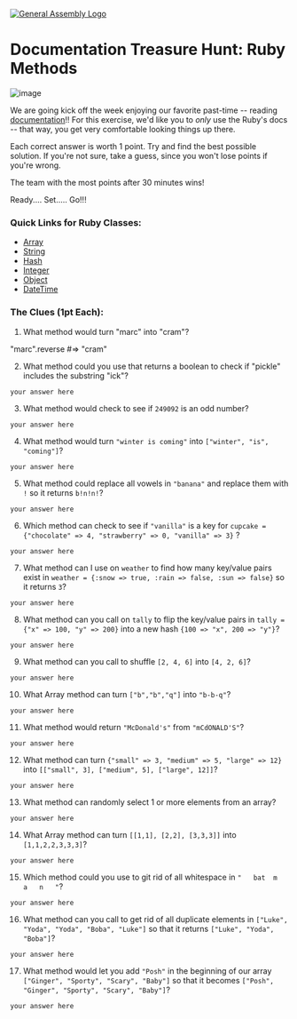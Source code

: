 [![General Assembly Logo](https://camo.githubusercontent.com/1a91b05b8f4d44b5bbfb83abac2b0996d8e26c92/687474703a2f2f692e696d6775722e636f6d2f6b6538555354712e706e67)](https://generalassemb.ly/education/web-development-immersive)

# Documentation Treasure Hunt: Ruby Methods

![image](http://www.nothomesyndrome.com/uploads/2/1/0/0/21007102/281547392.jpg?405)

We are going kick off the week enjoying our favorite past-time -- reading [ documentation](http://ruby-doc.org/)!!
For this exercise, we'd like you to _only_ use the Ruby's docs -- that way, you get
very comfortable looking things up there.

Each correct answer is worth 1 point. Try and find the best possible solution. If you're not sure, take a guess, since you won't lose points if you're wrong.

The team with the most points after 30 minutes wins!

Ready.... Set..... Go!!!

### Quick Links for Ruby Classes:
- [Array](http://ruby-doc.org/core-2.3.0/Array.html)
- [String](http://ruby-doc.org/core-2.3.0/String.html)
- [Hash](http://ruby-doc.org/core-2.3.0/Hash.html)
- [Integer](http://ruby-doc.org/core-2.3.0/Integer.html)
- [Object](http://ruby-doc.org/core-2.3.0/Object.html)
- [DateTime](http://ruby-doc.org/stdlib-2.3.0/libdoc/date/rdoc/DateTime.html)

### The Clues (1pt Each):

1.   What method would turn "marc" into "cram"?

"marc".reverse   #=> "cram"

2.   What method could you use that returns a boolean to check if "pickle" includes the substring "ick"?

  ```
  your answer here
  ```

3.  What method would check to see if `249092` is an odd number?

  ```
  your answer here
  ```

4.   What method would turn `"winter is coming"` into `["winter", "is", "coming"]`?

  ```
  your answer here
  ```

5.   What method could replace all vowels in `"banana"` and replace them with `!` so it returns `b!n!n!`?

  ```
  your answer here
  ```

6.  Which method can check to see if `"vanilla"` is a key for `cupcake = {"chocolate" => 4, "strawberry" => 0, "vanilla" => 3}` ?

  ```
  your answer here
  ```

7.   What method can I use on `weather` to find how many key/value pairs exist in `weather = {:snow => true, :rain => false, :sun => false}` so it returns `3`?

  ```
  your answer here
  ```

8.  What method can you call on `tally` to flip the key/value pairs in `tally = {"x" => 100, "y" => 200}` into  a new hash `{100 => "x", 200 => "y"}`?

  ```
  your answer here
  ```

9.   What method can you call to shuffle `[2, 4, 6]` into `[4, 2, 6]`?

  ```
  your answer here
  ```

10.  What Array method can turn `["b","b","q"]` into `"b-b-q"`?

  ```
  your answer here
  ```

11.   What method would return `"McDonald's"` from `"mCdONALD'S"`?

  ```
  your answer here
  ```

12.   What method can turn `{"small" => 3, "medium" => 5, "large" => 12}` into `[["small", 3], ["medium", 5], ["large", 12]]`?

  ```
  your answer here
  ```

13.   What method can randomly select 1 or more elements from an array?

  ```
  your answer here
  ```

14. What Array method can turn `[[1,1], [2,2], [3,3,3]]` into `[1,1,2,2,3,3,3]`?

  ```
  your answer here
  ```
15. Which method could you use to git rid of all whitespace in `"   bat  m   a   n   "`?

  ```
  your answer here
  ```

16. What method can you call to get rid of all duplicate elements in `["Luke", "Yoda", "Yoda", "Boba", "Luke"]` so that it returns `["Luke", "Yoda", "Boba"]`?

  ```
  your answer here
  ```

17. What method would let you add `"Posh"` in the beginning of our array `["Ginger", "Sporty", "Scary", "Baby"]` so that it becomes `["Posh", "Ginger", "Sporty", "Scary", "Baby"]`?

  ```
  your answer here
  ```
